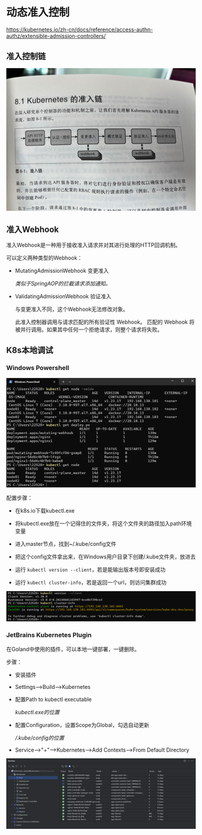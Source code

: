 # 动态准入控制

https://kubernetes.io/zh-cn/docs/reference/access-authn-authz/extensible-admission-controllers/

## 准入控制链

![webhook](./k8s_pic/webhook.jpg)

## 准入Webhook

准入Webhook是一种用于接收准入请求并对其进行处理的HTTP回调机制。

可以定义两种类型的Webhook：

- MutatingAdmissionWebhook 变更准入

    *类似于SpringAOP的拦截请求添加通知。*

- ValidatingAdmissionWebhook 验证准入

    与变更准入不同，这个Webhook无法修改对象。
    
    此准入控制器调用与请求匹配的所有验证性 Webhook。 匹配的 Webhook 将被并行调用。如果其中任何一个拒绝请求，则整个请求将失败。

## K8s本地调试

### Windows Powershell

![powershell](./k8s_pic/windowsPowershell.png)

配置步骤：

- 在k8s.io下载kubectl.exe
- 将kubectl.exe放在一个记得住的文件夹，将这个文件夹的路径加入path环境变量
- 进入master节点，找到~/.kube/config文件
- 把这个config文件拿出来，在Windows用户目录下创建/.kube文件夹，放进去

- 运行 `kubectl version --client`，若是能输出版本号即安装成功
- 运行 `kubectl cluster-info`，若是返回一个url，则访问集群成功

![established](./k8s_pic/ClusterEstablished.png)

### JetBrains Kubernetes Plugin

在Goland中使用的插件，可以本地一键部署，一键删除。

步骤：

- 安装插件
- Settings-->Build-->Kubernetes
- 配置Path to kubectl executable

    *kubectl.exe的位置*

- 配置Configuration，设置Scope为Global，勾选自动更新

    */.kube/config的位置*

- Service-->"+"-->Kubernetes-->Add Contexts-->From Default Directory

![plugin](./k8s_pic/K8sPlugin.png)

